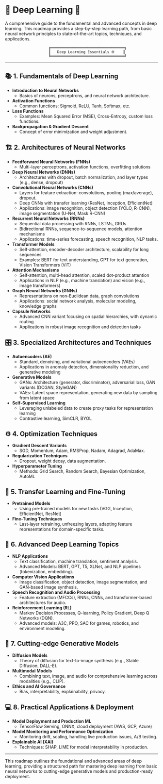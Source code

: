 # 🌌 Deep Learning 🌌

A comprehensive guide to the fundamental and advanced concepts in deep learning. This roadmap provides a step-by-step learning path, from basic neural network principles to state-of-the-art topics, techniques, and applications.

```
                    ╔══════════════════════════════════╗
                    ║   Deep Learning Essentials 🌐    ║
                    ╚══════════════════════════════════╝
```

---
## 📚 1. Fundamentals of Deep Learning
- **Introduction to Neural Networks**
  - Basics of neurons, perceptrons, and neural network architecture.
- **Activation Functions**
  - Common functions: Sigmoid, ReLU, Tanh, Softmax, etc.
- **Loss Functions**
  - Examples: Mean Squared Error (MSE), Cross-Entropy, custom loss functions.
- **Backpropagation & Gradient Descent**
  - Concept of error minimization and weight adjustment.

## 🏗️ 2. Architectures of Neural Networks
- **Feedforward Neural Networks (FNNs)**
  - Multi-layer perceptrons, activation functions, overfitting solutions
- **Deep Neural Networks (DNNs)**
  - Architectures with dropout, batch normalization, and layer types (e.g., dense, dropout)
- **Convolutional Neural Networks (CNNs)**
  - Layers for feature extraction: convolutions, pooling (max/average), dropout.
  - Deep CNNs with transfer learning (ResNet, Inception, EfficientNet)
  - Applications: image recognition, object detection (YOLO, R-CNN), image segmentation (U-Net, Mask R-CNN)
- **Recurrent Neural Networks (RNNs)**
  - Sequential data processing with RNNs, LSTMs, GRUs.
  - Bidirectional RNNs, sequence-to-sequence models, attention mechanisms
  - Applications: time-series forecasting, speech recognition, NLP tasks.
- **Transformer Models**
  - Self-attention, encoder-decoder architecture, scalability for long sequences
  - Examples: BERT for text understanding, GPT for text generation, Vision Transformers (ViT)
- **Attention Mechanisms**
  - Self-attention, multi-head attention, scaled dot-product attention
  - Applications in NLP (e.g., machine translation) and vision (e.g., image transformers)
- **Graph Neural Networks (GNNs)**
  - Representations on non-Euclidean data, graph convolutions
  - Applications: social network analysis, molecular modeling, knowledge graphs
- **Capsule Networks**
  - Advanced CNN variant focusing on spatial hierarchies, with dynamic routing
  - Applications in robust image recognition and detection tasks

## 🎛️ 3. Specialized Architectures and Techniques
- **Autoencoders (AE)**
  - Standard, denoising, and variational autoencoders (VAEs)
  - Applications in anomaly detection, dimensionality reduction, and generative modeling
- **Generative Models**
  - GANs: Architecture (generator, discriminator), adversarial loss, GAN variants (DCGAN, StyleGAN)
  - VAEs: Latent space representation, generating new data by sampling from latent space
- **Self-Supervised Learning**
  - Leveraging unlabeled data to create proxy tasks for representation learning
  - Contrastive learning, SimCLR, BYOL

## ⚙️ 4. Optimization Techniques
- **Gradient Descent Variants**
  - SGD, Momentum, Adam, RMSProp, Nadam, Adagrad, AdaMax.
- **Regularization Techniques**
  - Dropout, weight decay, data augmentation.
- **Hyperparameter Tuning**
  - Methods: Grid Search, Random Search, Bayesian Optimization, AutoML

## 🔄 5. Transfer Learning and Fine-Tuning
- **Pretrained Models**
  - Using pre-trained models for new tasks (VGG, Inception, EfficientNet, ResNet)
- **Fine-Tuning Techniques**
  - Last-layer retraining, unfreezing layers, adapting feature representations for domain-specific tasks.

## 🚀 6. Advanced Deep Learning Topics
- **NLP Applications**
  - Text classification, machine translation, sentiment analysis.
  - Advanced Models: BERT, GPT, T5, XLNet, and NLP pipelines (tokenization, embedding).
- **Computer Vision Applications**
  - Image classification, object detection, image segmentation, and GAN-based image synthesis.
- **Speech Recognition and Audio Processing**
  - Feature extraction (MFCCs), RNNs, CNNs, and transformer-based architectures for audio.
- **Reinforcement Learning (RL)**
  - Markov Decision Processes, Q-learning, Policy Gradient, Deep Q Networks (DQN).
  - Advanced models: A3C, PPO, SAC for games, robotics, and environment modeling.

## 🌈 7. Cutting-edge Generative Models
- **Diffusion Models**
  - Theory of diffusion for text-to-image synthesis (e.g., Stable Diffusion, DALL-E).
- **Multimodal Models**
  - Combining text, image, and audio for comprehensive learning across modalities (e.g., CLIP).
- **Ethics and AI Governance**
  - Bias, interpretability, explainability, privacy.

## 💻 8. Practical Applications & Deployment
- **Model Deployment and Production ML**
  - TensorFlow Serving, ONNX, cloud deployment (AWS, GCP, Azure)
- **Model Monitoring and Performance Optimization**
  - Monitoring drift, scaling, handling live production issues, A/B testing.
- **Explainable AI (XAI)**
  - Techniques: SHAP, LIME for model interpretability in production.

---

This roadmap outlines the foundational and advanced areas of deep learning, providing a structured path for mastering deep learning from basic neural networks to cutting-edge generative models and production-ready deployment.
